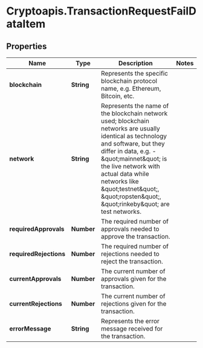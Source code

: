 # Cryptoapis.TransactionRequestFailDataItem

## Properties

Name | Type | Description | Notes
------------ | ------------- | ------------- | -------------
**blockchain** | **String** | Represents the specific blockchain protocol name, e.g. Ethereum, Bitcoin, etc. | 
**network** | **String** | Represents the name of the blockchain network used; blockchain networks are usually identical as technology and software, but they differ in data, e.g. - \&quot;mainnet\&quot; is the live network with actual data while networks like \&quot;testnet\&quot;, \&quot;ropsten\&quot;, \&quot;rinkeby\&quot; are test networks. | 
**requiredApprovals** | **Number** | The required number of approvals needed to approve the transaction. | 
**requiredRejections** | **Number** | The required number of rejections needed to reject the transaction. | 
**currentApprovals** | **Number** | The current number of approvals given for the transaction. | 
**currentRejections** | **Number** | The current number of rejections given for the transaction. | 
**errorMessage** | **String** | Represents the error message received for the transaction. | 


